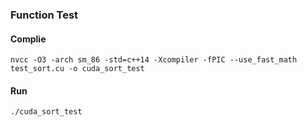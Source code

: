 ### Function Test

#### Complie

```
nvcc -O3 -arch sm_86 -std=c++14 -Xcompiler -fPIC --use_fast_math test_sort.cu -o cuda_sort_test
```

#### Run

```
./cuda_sort_test
```

